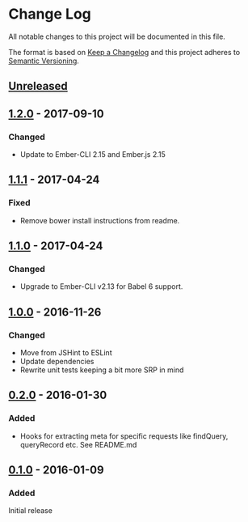 # Change Log

All notable changes to this project will be documented in this file.

The format is based on [Keep a Changelog](http://keepachangelog.com/)
and this project adheres to [Semantic Versioning](http://semver.org/).

## [Unreleased]

## [1.2.0] - 2017-09-10
### Changed
- Update to Ember-CLI 2.15 and Ember.js 2.15

## [1.1.1] - 2017-04-24
### Fixed
- Remove bower install instructions from readme.

## [1.1.0] - 2017-04-24
### Changed
- Upgrade to Ember-CLI v2.13 for Babel 6 support.

## [1.0.0] - 2016-11-26
### Changed
* Move from JSHint to ESLint
* Update dependencies
* Rewrite unit tests keeping a bit more SRP in mind

## [0.2.0] - 2016-01-30
### Added
* Hooks for extracting meta for specific requests like findQuery, queryRecord etc. See README.md

## [0.1.0] - 2016-01-09
### Added
Initial release

[Unreleased]: https://github.com/raido/ember-json-serializer-meta/compare/master...develop
[1.2.0]: https://github.com/raido/ember-json-serializer-meta/compare/1.1.1...1.2.0
[1.1.1]: https://github.com/raido/ember-json-serializer-meta/compare/1.1.0...1.1.1
[1.1.0]: https://github.com/raido/ember-json-serializer-meta/compare/1.0.0...1.1.0
[1.0.0]: https://github.com/raido/ember-json-serializer-meta/compare/0.2.0...1.0.0
[0.2.0]: https://github.com/raido/ember-json-serializer-meta/compare/0.1.0...0.2.0
[0.1.0]: https://github.com/raido/ember-json-serializer-meta/commits/0.1.0

